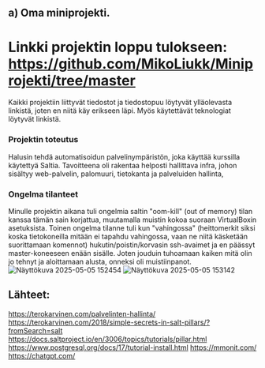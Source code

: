 ## a) Oma miniprojekti.
# Linkki projektin loppu tulokseen: https://github.com/MikoLiukk/Miniprojekti/tree/master

Kaikki projektiin liittyvät tiedostot ja tiedostopuu löytyvät ylläolevasta linkistä, joten en niitä käy erikseen läpi.
Myös käytettävät teknologiat löytyvät linkistä.

### Projektin toteutus
Halusin tehdä automatisoidun palvelinympäristön, joka käyttää kurssilla käytettyä Saltia.
Tavoitteena oli rakentaa helposti hallittava infra, johon sisältyy web-palvelin, palomuuri, tietokanta ja palveluiden hallinta,

### Ongelma tilanteet
Minulle projektin aikana tuli ongelmia saltin "oom-kill" (out of memory) tilan kanssa tämän sain korjattua, muutamalla muistin kokoa suoraan VirtualBoxin asetuksista.
Toinen ongelma tilanne tuli kun "vahingossa" (heittomerkit siksi koska tietokoneilla mitään ei tapahdu vahingossa, vaan ne niitä käsketään suorittamaan komennot) 
hukutin/poistin/korvasin ssh-avaimet ja en päässyt master-koneeseen enään sisälle. Joten jouduin tuhoamaan kaiken mitä olin jo tehnyt ja aloittamaan alusta, onneksi oli muistiinpanot.
![Näyttökuva 2025-05-05 152454](https://github.com/user-attachments/assets/76a68f0b-a1f9-40b5-99f8-ed8ddac930b9)
![Näyttökuva 2025-05-05 153142](https://github.com/user-attachments/assets/07ff8e64-6f09-4601-b99e-05ee0aa81816)

## Lähteet: 
https://terokarvinen.com/palvelinten-hallinta/
https://terokarvinen.com/2018/simple-secrets-in-salt-pillars/?fromSearch=salt
https://docs.saltproject.io/en/3006/topics/tutorials/pillar.html
https://www.postgresql.org/docs/17/tutorial-install.html
https://mmonit.com/
https://chatgpt.com/

